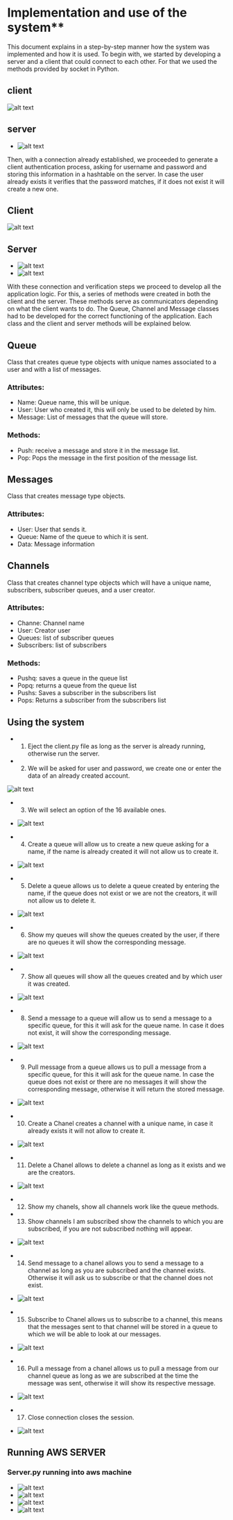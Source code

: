 # Implementation and use of the system**

This document explains in a step-by-step manner how the system was implemented and how it is used.
To begin with, we started by developing a server and a client that could connect to each other. For that we used the methods provided by socket in Python. 

## client
![alt text](https://raw.githubusercontent.com/svalenciaaq/Trabajo1Telematica/master/resources/c1.png)
 
 
## server
* ![alt text](https://raw.githubusercontent.com/svalenciaaq/Trabajo1Telematica/master/resources/s1.png)
 
Then, with a connection already established, we proceeded to generate a client authentication process, asking for username and password and storing this information in a hashtable on the server. In case the user already exists it verifies that the password matches, if it does not exist it will create a new one. 


## Client

  ![alt text](https://raw.githubusercontent.com/svalenciaaq/Trabajo1Telematica/master/resources/c2.png)
  
  
## Server 
* ![alt text](https://raw.githubusercontent.com/svalenciaaq/Trabajo1Telematica/master/resources/s2.png)
* ![alt text](https://raw.githubusercontent.com/svalenciaaq/Trabajo1Telematica/master/resources/s3.png)


With these connection and verification steps we proceed to develop all the application logic.
For this, a series of methods were created in both the client and the server. These methods serve as communicators depending on what the client wants to do. 
The Queue, Channel and Message classes had to be developed for the correct functioning of the application. 
Each class and the client and server methods will be explained below.
## **Queue**
Class that creates queue type objects with unique names associated to a user and with a list of messages.
### **Attributes:** 
- Name: Queue name, this will be unique.
- User: User who created it, this will only be used to be deleted by him.
- Message: List of messages that the queue will store.
### **Methods:**
- Push: receive a message and store it in the message list.
- Pop: Pops the message in the first position of the message list.

## **Messages**
Class that creates message type objects.
### **Attributes:** 
- User: User that sends it.
- Queue: Name of the queue to which it is sent.
- Data: Message information

## **Channels**
Class that creates channel type objects which will have a unique name, subscribers, subscriber queues, and a user creator.
### **Attributes:** 
- Channe: Channel name
- User: Creator user
- Queues: list of subscriber queues
- Subscribers: list of subscribers
### **Methods:** 
- Pushq: saves a queue in the queue list
- Popq: returns a queue from the queue list
- Pushs: Saves a subscriber in the subscribers list
- Pops: Returns a subscriber from the subscribers list

## **Using the system**
* 1.	Eject the client.py file as long as the server is already running, otherwise run the server.
* 2. We will be asked for user and password, we create one or enter the data of an already created account.

 ![alt text](https://raw.githubusercontent.com/svalenciaaq/Trabajo1Telematica/master/resources/1.png)

* 3. We will select an option of the 16 available ones. 



* ![alt text](https://raw.githubusercontent.com/svalenciaaq/Trabajo1Telematica/master/resources/2.png)
* 4.	Create a queue will allow us to create a new queue asking for a name, if the name is already created it will not allow us to create it. 
* ![alt text](https://raw.githubusercontent.com/svalenciaaq/Trabajo1Telematica/master/resources/3.png)
* 5.	Delete a queue allows us to delete a queue created by entering the name, if the queue does not exist or we are not the creators, it will not allow us to delete it.
* ![alt text](https://raw.githubusercontent.com/svalenciaaq/Trabajo1Telematica/master/resources/4.png)
* 6.	Show my queues will show the queues created by the user, if there are no queues it will show the corresponding message.
* ![alt text](https://raw.githubusercontent.com/svalenciaaq/Trabajo1Telematica/master/resources/5.png)
* 7.	Show all queues will show all the queues created and by which user it was created.
* ![alt text](https://raw.githubusercontent.com/svalenciaaq/Trabajo1Telematica/master/resources/6.png)
* 8.	Send a message to a queue will allow us to send a message to a specific queue, for this it will ask for the queue name. In case it does not exist, it will show the corresponding message.
* ![alt text](https://raw.githubusercontent.com/svalenciaaq/Trabajo1Telematica/master/resources/7.png)
* 9.	Pull message from a queue allows us to pull a message from a specific queue, for this it will ask for the queue name. In case the queue does not exist or there are no messages it will show the corresponding message, otherwise it will return the stored message.
* ![alt text](https://raw.githubusercontent.com/svalenciaaq/Trabajo1Telematica/master/resources/8.png) 
* 10.	Create a Chanel creates a channel with a unique name, in case it already exists it will not allow to create it.
* ![alt text](https://raw.githubusercontent.com/svalenciaaq/Trabajo1Telematica/master/resources/9.png)
* 11.	Delete a Chanel allows to delete a channel as long as it exists and we are the creators.
* ![alt text](https://raw.githubusercontent.com/svalenciaaq/Trabajo1Telematica/master/resources/10.png)
* 12.	Show my chanels, show all channels work like the queue methods.
* 13.	Show channels I am subscribed show the channels to which you are subscribed, if you are not subscribed nothing will appear.
* ![alt text](https://raw.githubusercontent.com/svalenciaaq/Trabajo1Telematica/master/resources/11.png)
* 14.	Send message to a chanel allows you to send a message to a channel as long as you are subscribed and the channel exists. Otherwise it will ask us to subscribe or that the channel does not exist.
* ![alt text](https://raw.githubusercontent.com/svalenciaaq/Trabajo1Telematica/master/resources/12.png)
* 15.	Subscribe to Chanel allows us to subscribe to a channel, this means that the messages sent to that channel will be stored in a queue to which we will be able to look at our messages.
* ![alt text](https://raw.githubusercontent.com/svalenciaaq/Trabajo1Telematica/master/resources/13.png)
* 16.	Pull a message from a chanel allows us to pull a message from our channel queue as long as we are subscribed at the time the message was sent, otherwise it will show its respective message. 
* ![alt text](https://raw.githubusercontent.com/svalenciaaq/Trabajo1Telematica/master/resources/15.png)
* 17.	Close connection closes the session. 
* ![alt text](https://raw.githubusercontent.com/svalenciaaq/Trabajo1Telematica/master/resources/16.png)
## Running AWS SERVER
### Server.py running into aws machine
* ![alt text](https://raw.githubusercontent.com/svalenciaaq/Trabajo1Telematica/master/resources/server.PNG)
* ![alt text](https://raw.githubusercontent.com/svalenciaaq/Trabajo1Telematica/master/resources/conec.PNG)
* ![alt text](https://raw.githubusercontent.com/svalenciaaq/Trabajo1Telematica/master/resources/cc.PNG)
* ![alt text](https://raw.githubusercontent.com/svalenciaaq/Trabajo1Telematica/master/resources/response.PNG)


